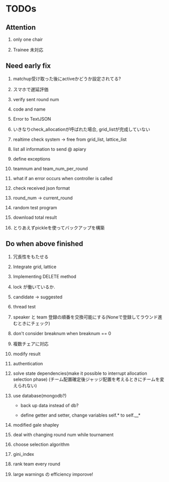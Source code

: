 # TODOs

## Attention

1. only one chair

1. Trainee 未対応

## Need early fix

1. matchup受け取った後にactiveかどうか設定されてる?

1. スマホで遅延評価

1. verify sent round num

1. code and name

1. Error to TextJSON

1. いきなりcheck_allocationが呼ばれた場合, grid_listが完成していない

1. realtime check system -> free from grid_list, lattice_list

1. list all information to send @ apiary

1. define exceptions

1. teamnum and team_num_per_round

1. what if an error occurs when controller is called

1. check received json format

1. round_num -> current_round

1. random test program

1. download total result

1. とりあえずpickleを使ってバックアップを構築

## Do when above finished

1. 冗長性をもたせる

1. Integrate grid, lattice

1. Implementing DELETE method

1. lock が働いているか.

1. candidate -> suggested

1. thread test

1. speaker と team 登録の順番を交換可能にする(Noneで登録してラウンド進むときにチェック)

1. don't consider breaknum when breaknum == 0

1. 複数チェアに対応

1. modify result

1. authentication

1. solve state dependencies(make it possible to interrupt allocation selection phase) (チーム配置確定後ジャッジ配置を考えるときにチームを変えられない)

1. use database(mongodb?)

	* back up data instead of db?

	* define getter and setter, change variables self.* to self.__*

1. modified gale shapley

1. deal with changing round num while tournament

1. choose selection algorithm

1. gini_index

1. rank team every round

1. large warnings の efficiency imporove!
